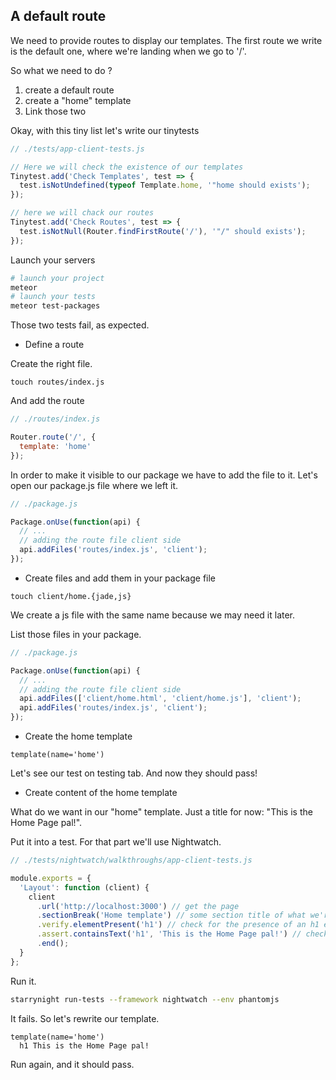 A default route
--------------

We need to provide routes to display our templates. 
The first route we write is the default one, where we're landing when we go to '/'.

So what we need to do ?
  1. create a default route
  2. create a "home" template 
  3. Link those two

Okay, with this tiny list let's write our tinytests

```js
// ./tests/app-client-tests.js

// Here we will check the existence of our templates
Tinytest.add('Check Templates', test => {
  test.isNotUndefined(typeof Template.home, '"home should exists');
});

// here we will chack our routes
Tinytest.add('Check Routes', test => {
  test.isNotNull(Router.findFirstRoute('/'), '"/" should exists');
});
```

Launch your servers
```bash
# launch your project
meteor
# launch your tests
meteor test-packages
```

Those two tests fail, as expected.

* Define a route

Create the right file.
```shell
touch routes/index.js
```
And add the route
```js
// ./routes/index.js

Router.route('/', {
  template: 'home'
});
```

In order to make it visible to our package we have to add the file to it.
Let's open our package.js file where we left it.

```js
// ./package.js

Package.onUse(function(api) {
  // ...
  // adding the route file client side
  api.addFiles('routes/index.js', 'client');
});

````

* Create files and add them in your package file

```shell
touch client/home.{jade,js}
```

We create a js file with the same name because we may need it later.

List those files in your package.

```js
// ./package.js

Package.onUse(function(api) {
  // ...
  // adding the route file client side
  api.addFiles(['client/home.html', 'client/home.js'], 'client');
  api.addFiles('routes/index.js', 'client');
});

````
* Create the home template

```jade
template(name='home')
```

Let's see our test on testing tab.
And now they should pass!


* Create content of the home template

What do we want in our "home" template.
Just a title for now: "This is the Home Page pal!".

Put it into a test.
For that part we'll use Nightwatch.

```js
// ./tests/nightwatch/walkthroughs/app-client-tests.js

module.exports = {
  'Layout': function (client) {
    client
      .url('http://localhost:3000') // get the page
      .sectionBreak('Home template') // some section title of what we're testing
      .verify.elementPresent('h1') // check for the presence of an h1 element
      .assert.containsText('h1', 'This is the Home Page pal!') // check its content
      .end();
  }
};

``` 

Run it.
```bash
starrynight run-tests --framework nightwatch --env phantomjs
```

It fails. So let's rewrite our template.

```jade
template(name='home')
  h1 This is the Home Page pal!
```


Run again, and it should pass.


